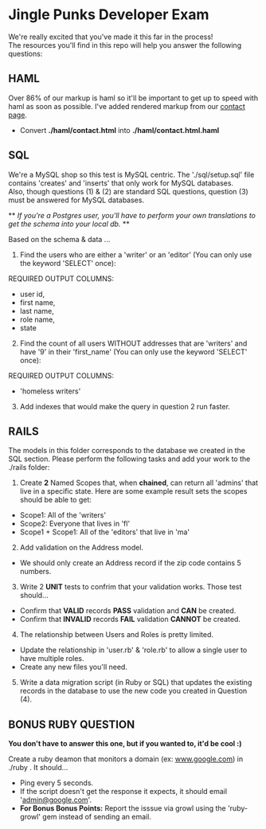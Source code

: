 # Jingle Punks Developer Exam

We're really excited that you've made it this far in the process!  
The resources you'll find in this repo will help you answer the following questions:

## HAML
Over 86% of our markup is haml so it'll be important to get up to speed with haml as soon as possible.  I've added rendered markup from our [contact page](http://www.jinglepunks.com/contact).

*  Convert **./haml/contact.html** into **./haml/contact.html.haml**

## SQL
We're a MySQL shop so this test is MySQL centric.  The './sql/setup.sql' file contains 'creates' and 'inserts' that only work for MySQL databases.  
Also, though questions (1) & (2) are standard SQL questions, question (3) must be answered for MySQL databases.

** _If you're a Postgres user, you'll have to perform your own translations to get the schema into your local db._ **

Based on the schema & data ...

1) Find the users who are either a 'writer' or an 'editor' (You can only use the keyword 'SELECT' once):

REQUIRED OUTPUT COLUMNS:

*  user id,
*  first name,
*  last name,
*  role name,
*  state

2) Find the count of all users WITHOUT addresses that are 'writers' and have '9' in their 'first_name' (You can only use the keyword 'SELECT' once):

REQUIRED OUTPUT COLUMNS:

*  'homeless writers'

3) Add indexes that would make the query in question 2 run faster.


## RAILS
The models in this folder corresponds to the database we created in the SQL section.  Please perform the following tasks and add your work to the ./rails folder:

1) Create **2** Named Scopes that, when **chained**, can return all 'admins' that live in a specific state.
Here are some example result sets the scopes should be able to get:

*  Scope1: All of the 'writers'
*  Scope2: Everyone that lives in 'fl'
*  Scope1 + Scope1: All of the 'editors' that live in 'ma'

2) Add validation on the Address model.  

*  We should only create an Address record if the zip code contains 5 numbers.

3) Write 2 **UNIT** tests to confrim that your validation works.  Those test should...

*  Confirm that **VALID** records **PASS** validation and **CAN** be created.
*  Confirm that **INVALID** records **FAIL** validation **CANNOT** be created.

4) The relationship between Users and Roles is pretty limited.  

*  Update the relationship in 'user.rb' & 'role.rb' to allow a single user to have multiple roles.  
*  Create any new files you'll need.

5) Write a data migration script (in Ruby or SQL) that updates the existing records in the database to use the new code you created in Question (4).


## BONUS RUBY QUESTION

**You don't have to answer this one, but if you wanted to, it'd be cool :)**

Create a ruby deamon that monitors a domain (ex: www.google.com) in ./ruby .  It should... 

*  Ping every 5 seconds.  
*  If the script doesn't get the response it expects, it should email 'admin@google.com'.  
*  **For Bonus Bonus Points:**  Report the isssue via growl using the 'ruby-growl' gem instead of sending an email.
